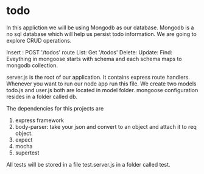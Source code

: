 # todo

In this appliction we will be using Mongodb as our database. Mongodb is a no sql database which will help us persist todo information. We are going to explore CRUD operations.

Insert : POST '/todos' route
List: Get '/todos'
Delete:
Update: 
Find:
Eveything in mongoose starts with schema and each schema maps to mongodb collection.

server.js is the root of our application. It contains express route handlers. Whenever you want to run our node app run this file. We create two models todo.js and user.js both are located in model folder. mongoose configuration resides in a folder called db.

The dependencies for this projects are 
1. express framework
2. body-parser: take your json and convert to an object and attach it to req object.
3. expect
4. mocha
5. supertest

All tests will be stored in a file test.server.js in a folder called test.


